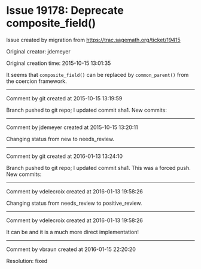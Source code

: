 # Issue 19178: Deprecate composite_field()

Issue created by migration from https://trac.sagemath.org/ticket/19415

Original creator: jdemeyer

Original creation time: 2015-10-15 13:01:35

It seems that `composite_field()` can be replaced by `common_parent()` from the coercion framework.


---

Comment by git created at 2015-10-15 13:19:59

Branch pushed to git repo; I updated commit sha1. New commits:


---

Comment by jdemeyer created at 2015-10-15 13:20:11

Changing status from new to needs_review.


---

Comment by git created at 2016-01-13 13:24:10

Branch pushed to git repo; I updated commit sha1. This was a forced push. New commits:


---

Comment by vdelecroix created at 2016-01-13 19:58:26

Changing status from needs_review to positive_review.


---

Comment by vdelecroix created at 2016-01-13 19:58:26

It can be and it is a much more direct implementation!


---

Comment by vbraun created at 2016-01-15 22:20:20

Resolution: fixed
